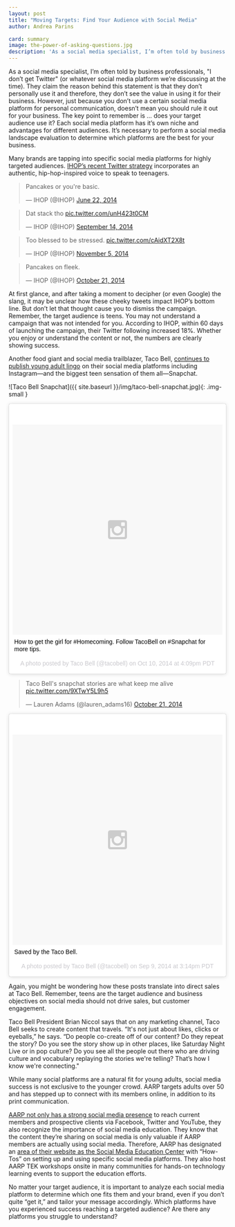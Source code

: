 ```yaml
---
layout: post
title: "Moving Targets: Find Your Audience with Social Media"
author: Andrea Parins

card: summary
image: the-power-of-asking-questions.jpg
description: 'As a social media specialist, I’m often told by business professionals, "I don’t get Twitter" (or whatever social media platform we’re discussing at the time).'
---
```


As a social media specialist, I’m often told by business professionals, "I don’t get Twitter" (or whatever social media platform we’re discussing at the time). They claim the reason behind this statement is that they don’t personally use it and therefore, they don’t see the value in using it for their business. However, just because you don’t use a certain social media platform for personal communication, doesn’t mean you should rule it out for your business. The key point to remember is … does your target audience use it? Each social media platform has it’s own niche and advantages for different audiences. It’s necessary to perform a social media landscape evaluation to determine which platforms are the best for your business. 

Many brands are tapping into specific social media platforms for highly targeted audiences. [IHOP’s recent Twitter strategy](http://www.adweek.com/news/technology/whos-behind-these-crazy-ihop-tweets-160955) incorporates an authentic, hip-hop-inspired voice to speak to teenagers. 

<blockquote class="twitter-tweet" lang="en"><p>Pancakes or you&#39;re basic.</p>&mdash; IHOP (@IHOP) <a href="https://twitter.com/IHOP/status/480772386464079872">June 22, 2014</a></blockquote>
<script async src="//platform.twitter.com/widgets.js" charset="utf-8"></script>

<blockquote class="twitter-tweet" lang="en"><p>Dat stack tho <a href="http://t.co/unH423t0CM">pic.twitter.com/unH423t0CM</a></p>&mdash; IHOP (@IHOP) <a href="https://twitter.com/IHOP/status/511257977098346496">September 14, 2014</a></blockquote>
<script async src="//platform.twitter.com/widgets.js" charset="utf-8"></script>

<blockquote class="twitter-tweet" lang="en"><p>Too blessed to be stressed. <a href="http://t.co/cAidXT2X8t">pic.twitter.com/cAidXT2X8t</a></p>&mdash; IHOP (@IHOP) <a href="https://twitter.com/IHOP/status/530056408369496065">November 5, 2014</a></blockquote>
<script async src="//platform.twitter.com/widgets.js" charset="utf-8"></script>

<blockquote class="twitter-tweet" lang="en"><p>Pancakes on fleek.</p>&mdash; IHOP (@IHOP) <a href="https://twitter.com/IHOP/status/524606157110120448">October 21, 2014</a></blockquote>
<script async src="//platform.twitter.com/widgets.js" charset="utf-8"></script>

At first glance, and after taking a moment to decipher (or even Google) the slang, it may be unclear how these cheeky tweets impact IHOP’s bottom line. But don’t let that thought cause you to dismiss the campaign. Remember, the target audience is teens. You may not understand a campaign that was not intended for you. According to IHOP, within 60 days of launching the campaign, their Twitter following increased 18%. Whether you enjoy or understand the content or not, the numbers are clearly showing success.   

Another food giant and social media trailblazer, Taco Bell, [continues to publish young adult lingo](http://mashable.com/2014/05/29/taco-bell-marketing-strategy/) on their social media platforms including Instagram—and the biggest teen sensation of them all—Snapchat. 

![Taco Bell Snapchat]({{ site.baseurl }}/img/taco-bell-snapchat.jpg){: .img-small }

<blockquote class="instagram-media" data-instgrm-captioned data-instgrm-version="4" style=" background:#FFF; border:0; border-radius:3px; box-shadow:0 0 1px 0 rgba(0,0,0,0.5),0 1px 10px 0 rgba(0,0,0,0.15); margin: 1px; max-width:658px; padding:0; width:99.375%; width:-webkit-calc(100% - 2px); width:calc(100% - 2px);"><div style="padding:8px;"> <div style=" background:#F8F8F8; line-height:0; margin-top:40px; padding:50% 0; text-align:center; width:100%;"> <div style=" background:url(data:image/png;base64,iVBORw0KGgoAAAANSUhEUgAAACwAAAAsCAMAAAApWqozAAAAGFBMVEUiIiI9PT0eHh4gIB4hIBkcHBwcHBwcHBydr+JQAAAACHRSTlMABA4YHyQsM5jtaMwAAADfSURBVDjL7ZVBEgMhCAQBAf//42xcNbpAqakcM0ftUmFAAIBE81IqBJdS3lS6zs3bIpB9WED3YYXFPmHRfT8sgyrCP1x8uEUxLMzNWElFOYCV6mHWWwMzdPEKHlhLw7NWJqkHc4uIZphavDzA2JPzUDsBZziNae2S6owH8xPmX8G7zzgKEOPUoYHvGz1TBCxMkd3kwNVbU0gKHkx+iZILf77IofhrY1nYFnB/lQPb79drWOyJVa/DAvg9B/rLB4cC+Nqgdz/TvBbBnr6GBReqn/nRmDgaQEej7WhonozjF+Y2I/fZou/qAAAAAElFTkSuQmCC); display:block; height:44px; margin:0 auto -44px; position:relative; top:-22px; width:44px;"></div></div> <p style=" margin:8px 0 0 0; padding:0 4px;"> <a href="https://instagram.com/p/uZGm-JQhEa/" style=" color:#000; font-family:Arial,sans-serif; font-size:14px; font-style:normal; font-weight:normal; line-height:17px; text-decoration:none; word-wrap:break-word;" target="_top">How to get the girl for #Homecoming. Follow TacoBell on #Snapchat for more tips.</a></p> <p style=" color:#c9c8cd; font-family:Arial,sans-serif; font-size:14px; line-height:17px; margin-bottom:0; margin-top:8px; overflow:hidden; padding:8px 0 7px; text-align:center; text-overflow:ellipsis; white-space:nowrap;">A photo posted by Taco Bell (@tacobell) on <time style=" font-family:Arial,sans-serif; font-size:14px; line-height:17px;" datetime="2014-10-20T23:09:55+00:00">Oct 10, 2014 at 4:09pm PDT</time></p></div></blockquote>
<script async defer src="//platform.instagram.com/en_US/embeds.js"></script>

<blockquote class="twitter-tweet" lang="en"><p>Taco Bell&#39;s snapchat stories are what keep me alive <a href="http://t.co/9XTwY5L9h5">pic.twitter.com/9XTwY5L9h5</a></p>&mdash; Lauren Adams (@lauren_adams16) <a href="https://twitter.com/lauren_adams16/status/524378181051359232">October 21, 2014</a></blockquote>
<script async src="//platform.twitter.com/widgets.js" charset="utf-8"></script>

<blockquote class="instagram-media" data-instgrm-captioned data-instgrm-version="4" style=" background:#FFF; border:0; border-radius:3px; box-shadow:0 0 1px 0 rgba(0,0,0,0.5),0 1px 10px 0 rgba(0,0,0,0.15); margin: 1px; max-width:658px; padding:0; width:99.375%; width:-webkit-calc(100% - 2px); width:calc(100% - 2px);"><div style="padding:8px;"> <div style=" background:#F8F8F8; line-height:0; margin-top:40px; padding:50% 0; text-align:center; width:100%;"> <div style=" background:url(data:image/png;base64,iVBORw0KGgoAAAANSUhEUgAAACwAAAAsCAMAAAApWqozAAAAGFBMVEUiIiI9PT0eHh4gIB4hIBkcHBwcHBwcHBydr+JQAAAACHRSTlMABA4YHyQsM5jtaMwAAADfSURBVDjL7ZVBEgMhCAQBAf//42xcNbpAqakcM0ftUmFAAIBE81IqBJdS3lS6zs3bIpB9WED3YYXFPmHRfT8sgyrCP1x8uEUxLMzNWElFOYCV6mHWWwMzdPEKHlhLw7NWJqkHc4uIZphavDzA2JPzUDsBZziNae2S6owH8xPmX8G7zzgKEOPUoYHvGz1TBCxMkd3kwNVbU0gKHkx+iZILf77IofhrY1nYFnB/lQPb79drWOyJVa/DAvg9B/rLB4cC+Nqgdz/TvBbBnr6GBReqn/nRmDgaQEej7WhonozjF+Y2I/fZou/qAAAAAElFTkSuQmCC); display:block; height:44px; margin:0 auto -44px; position:relative; top:-22px; width:44px;"></div></div> <p style=" margin:8px 0 0 0; padding:0 4px;"> <a href="https://instagram.com/p/sf-3SFQhFJ/" style=" color:#000; font-family:Arial,sans-serif; font-size:14px; font-style:normal; font-weight:normal; line-height:17px; text-decoration:none; word-wrap:break-word;" target="_top">Saved by the Taco Bell.</a></p> <p style=" color:#c9c8cd; font-family:Arial,sans-serif; font-size:14px; line-height:17px; margin-bottom:0; margin-top:8px; overflow:hidden; padding:8px 0 7px; text-align:center; text-overflow:ellipsis; white-space:nowrap;">A photo posted by Taco Bell (@tacobell) on <time style=" font-family:Arial,sans-serif; font-size:14px; line-height:17px;" datetime="2014-09-03T22:14:08+00:00">Sep 9, 2014 at 3:14pm PDT</time></p></div></blockquote>
<script async defer src="//platform.instagram.com/en_US/embeds.js"></script>

Again, you might be wondering how these posts translate into direct sales at Taco Bell. Remember, teens are the target audience and business objectives on social media should not drive sales, but customer engagement. 

Taco Bell President Brian Niccol says that on any marketing channel, Taco Bell seeks to create content that travels. “It's not just about likes, clicks or eyeballs,” he says. “Do people co-create off of our content? Do they repeat the story? Do you see the story show up in other places, like Saturday Night Live or in pop culture? Do you see all the people out there who are driving culture and vocabulary replaying the stories we're telling? That’s how I know we're connecting."

While many social platforms are a natural fit for young adults, social media success is not exclusive to the younger crowd. AARP targets adults over 50 and has stepped up to connect with its members online, in addition to its print communication. 

[AARP not only has a strong social media presence](http://digiday.com/brands/rocketfuel-inside-aarps-social-media-strategy/) to reach current members and prospective clients via Facebook, Twitter and YouTube, they also recognize the importance of social media education. They know that the content they’re sharing on social media is only valuable if AARP members are actually using social media. Therefore, AARP has designated an [area of their website as the Social Media Education Center](http://www.aarp.org/home-family/personal-technology/tek/social-media-education-center/) with “How-Tos” on setting up and using specific social media platforms. They also host AARP TEK workshops onsite in many communities for hands-on technology learning events to support the education efforts.

No matter your target audience, it is important to analyze each social media platform to determine which one fits them and your brand, even if you don’t quite “get it,” and tailor your message accordingly. Which platforms have you experienced success reaching a targeted audience? Are there any platforms you struggle to understand?